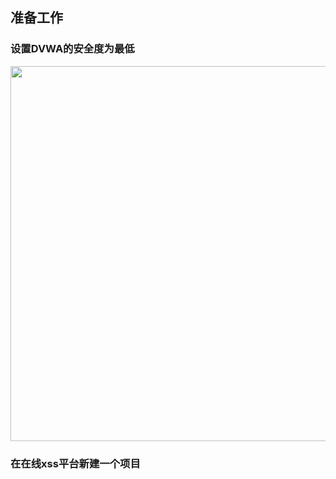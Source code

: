 ## 准备工作
### 设置DVWA的安全度为最低
<img src="../pictures/ll2g3uppd0l.png" width="600" />

### 在在线xss平台新建一个项目

